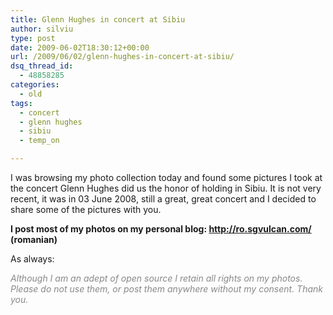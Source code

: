 ```yaml
---
title: Glenn Hughes in concert at Sibiu
author: silviu
type: post
date: 2009-06-02T18:30:12+00:00
url: /2009/06/02/glenn-hughes-in-concert-at-sibiu/
dsq_thread_id:
  - 48858285
categories:
  - old
tags:
  - concert
  - glenn hughes
  - sibiu
  - temp_on

---
```

I was browsing my photo collection today and found some pictures I took at the concert Glenn Hughes did us the honor of holding in Sibiu. It is not very recent, it was in 03 June 2008, still a great, great concert and I decided to share some of the pictures with you.

**I post most of my photos on my personal blog: <http://ro.sgvulcan.com/> (romanian)**

<span style="color: #0000ee;text-decoration: underline"></p>
<p>
  </span>
</p>

<p>
  As always:
</p>

<p>
  <em><span style="color: #888888">Although I am an adept of open source I retain all rights on my photos. Please do not use them, or post them anywhere without my consent. Thank you.</span></em>
</p>